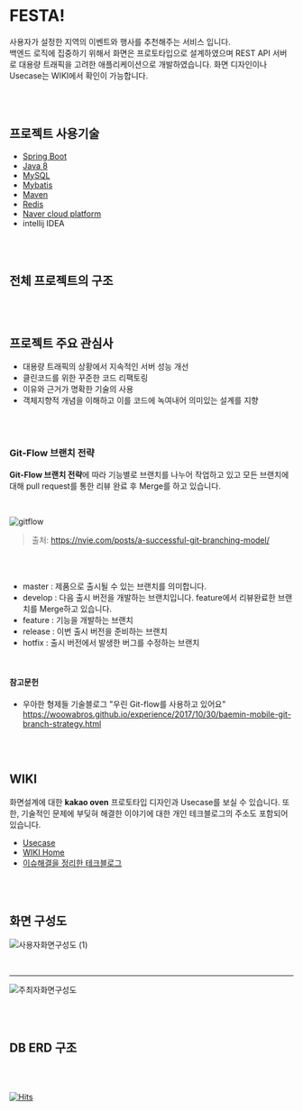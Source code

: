 # FESTA! 

사용자가 설정한 지역의 이벤트와 행사를 추천해주는 서비스 입니다.    
백엔드 로직에 집중하기 위해서 화면은 프로토타입으로 설계하였으며 
REST API 서버로 대용량 트래픽을 고려한 애플리케이션으로 개발하였습니다. 
화면 디자인이나 Usecase는 WIKI에서 확인이 가능합니다.

<br>
<br>

## 프로젝트 사용기술 
- [Spring Boot](https://docs.spring.io/spring-boot/docs/current/reference/htmlsingle)
- [Java 8](https://docs.oracle.com/javase/8/docs/api/)
- [MySQL](https://dev.mysql.com/doc/refman/8.0/en/)
- [Mybatis](https://mybatis.org/mybatis-3/)
- [Maven](http://maven.apache.org/guides/index.html)
- [Redis](https://redis.io/documentation)
- [Naver cloud platform](https://docs.ncloud.com/ko/)
- intellij IDEA

<br>
<br>

## 전체 프로젝트의 구조

<br>
<br>


## 프로젝트 주요 관심사

- 대용량 트래픽의 상황에서 지속적인 서버 성능 개선
- 클린코드를 위한 꾸준한 코드 리팩토링 
- 이유와 근거가 명확한 기술의 사용
- 객체지향적 개념을 이해하고 이를 코드에 녹여내어 의미있는 설계를 지향

<br>
<br>


### Git-Flow 브랜치 전략

**Git-Flow 브랜치 전략**에 따라 기능별로 브랜치를 나누어 작업하고 있고 
모든 브랜치에 대해 pull request를 통한 리뷰 완료 후 Merge를 하고 있습니다.

<br>

![gitflow](https://user-images.githubusercontent.com/58355531/94992578-f14d4000-05c5-11eb-9ab1-527abc06d8b2.PNG)
> 출처: https://nvie.com/posts/a-successful-git-branching-model/

<br>
<br>

- master : 제품으로 출시될 수 있는 브랜치를 의미합니다. 
- develop : 다음 출시 버전을 개발하는 브랜치입니다. feature에서 리뷰완료한 브랜치를 Merge하고 있습니다.
- feature : 기능을 개발하는 브랜치
- release : 이번 출시 버전을 준비하는 브랜치
- hotfix : 출시 버전에서 발생한 버그를 수정하는 브랜치

<br>

#### 참고문헌
- 우아한 형제들 기술블로그 "우린 Git-flow를 사용하고 있어요"   
<https://woowabros.github.io/experience/2017/10/30/baemin-mobile-git-branch-strategy.html>

<br>
<br>

## WIKI

화면설계에 대한 **kakao oven** 프로토타입 디자인과 Usecase를 보실 수 있습니다.
또한, 기술적인 문제에 부딪혀 해결한 이야기에 대한 개인 테크블로그의 주소도 포함되어있습니다.

 - [Usecase](https://github.com/f-lab-edu/event-recommender-festa/wiki/Usecase)
 - [WIKI Home](https://github.com/f-lab-edu/event-recommender-festa/wiki)
 - [이슈해결을 정리한 테크블로그](https://github.com/f-lab-edu/event-recommender-festa/wiki/%EC%9D%B4%EC%8A%88%ED%95%B4%EA%B2%B0Posts)
 
<br>
<br>

## 화면 구성도

![사용자화면구성도 (1)](https://user-images.githubusercontent.com/58355531/93668916-f5a83200-faca-11ea-87ac-e72e55daffa5.png)

<br>

___


![주최자화면구성도](https://user-images.githubusercontent.com/58355531/93669060-2472d800-facc-11ea-977d-fc679c0519f0.png)

<br>
<br>

## DB ERD 구조

<br>
<br>

[![Hits](https://hits.seeyoufarm.com/api/count/incr/badge.svg?url=https%3A%2F%2Fgithub.com%2Ff-lab-edu%2Fevent-recommender-festa&count_bg=%2379C83D&title_bg=%23555555&icon=&icon_color=%23E7E7E7&title=hits&edge_flat=false)](https://hits.seeyoufarm.com)
